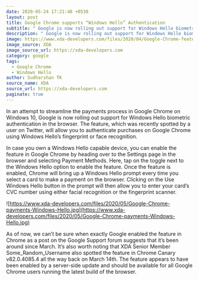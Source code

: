 ```yaml
---
date: 2020-05-24 17:21:48 +0530
layout: post
title: Google Chrome supports “Windows Hello” Authentication
subtitle: " Google is now rolling out support for Windows Hello biometric authentication"
description: " Google is now rolling out support for Windows Hello biometric authentication"
image: https://www.xda-developers.com/files/2020/04/Google-Chrome-featured-2-810x298_c.jpg
image_source: XDA
image_source_url: https://xda-developers.com
category: google
tags:
  - Google Chrome
  - Windows Hello
author: Sudharshan TK
source_name: XDA
source_url: https://xda-developers.com
paginate: true
---
```

In an attempt to streamline the payments process in Google Chrome on Windows 10, Google is now rolling out support for Windows Hello biometric authentication in the browser. The feature, which was recently spotted by a user on Twitter, will allow you to authenticate purchases on Google Chrome using Windows Hello’s fingerprint or face recognition.

In case you own a Windows Hello capable device, you can enable the feature in Google Chrome by heading over to the Settings page in the browser and selecting Payment Methods. Here, tap on the toggle next to the Windows Hello option to enable the feature. Once the feature is enabled, Chrome will bring up a Windows Hello prompt every time you select a card to make a payment on the browser. Clicking on the Use Windows Hello button in the prompt will then allow you to enter your card’s CVC number using either facial recognition or the fingerprint scanner.

![https://www.xda-developers.com/files/2020/05/Google-Chrome-payments-Windows-Hello.jpg](https://www.xda-developers.com/files/2020/05/Google-Chrome-payments-Windows-Hello.jpg)

As of now, we can’t be sure when exactly Google enabled the feature in Chrome as a post on the Google Support forum suggests that it’s been around since March. It’s also worth noting that XDA Senior Member Some_Random_Username also spotted the feature in Chrome Canary v82.0.4085.4 all the way back on March 14th. The feature appears to have been enabled by a server-side update and should be available for all Google Chrome users running the latest build of the browser.